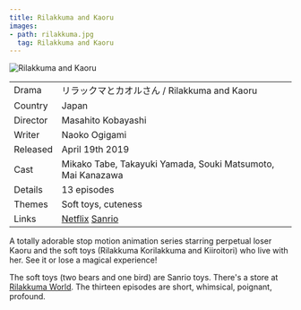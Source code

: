 ```yaml
---
title: Rilakkuma and Kaoru
images:
- path: rilakkuma.jpg
  tag: Rilakkuma and Kaoru
---
```

![Rilakkuma and Kaoru](rilakkuma.jpg)

| | |
|-|-|
Drama|&#12522;&#12521;&#12483;&#12463;&#12510;&#12392;&#12459;&#12458;&#12523;&#12373;&#12435; / Rilakkuma and Kaoru
Country|Japan
Director|Masahito Kobayashi
Writer| Naoko Ogigami
Released|April 19th 2019
Cast|Mikako Tabe, Takayuki Yamada, Souki Matsumoto, Mai Kanazawa
Details|13 episodes
Themes|Soft toys, cuteness
Links|[Netflix](https://www.netflix.com/title/80196883) [Sanrio](http://www.san-x.jp/characters/rilakkuma.html)

A totally adorable stop motion animation series starring perpetual
loser Kaoru and the soft toys (Rilakkuma Korilakkuma and Kiiroitori)
who live with her. See it or lose a magical experience!

The soft toys (two bears and one bird) are Sanrio toys. There's a store
at [Rilakkuma World](https://rilakkumaworld.com/). The thirteen episodes
are short, whimsical, poignant, profound.
